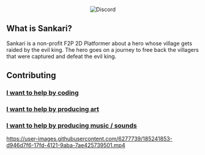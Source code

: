 <p align="center">
  <img alt="Discord" src="https://img.shields.io/discord/1005979449340211240?color=black&label=Sankari&logo=Discord&logoColor=white">
</p>

## What is Sankari?
Sankari is a non-profit F2P 2D Platformer about a hero whose village gets raided by the evil king. The hero goes on a journey to free back the villagers that were captured and defeat the evil king. 

## Contributing
### [I want to help by coding](https://github.com/Valks-Games/sankari/blob/main/.github/CONTRIBUTING_CODER.md)
### [I want to help by producing art](https://github.com/Valks-Games/sankari/blob/main/.github/CONTRIBUTING_ARTIST.md)
### [I want to help by producing music / sounds](https://github.com/Valks-Games/sankari/blob/main/.github/CONTRIBUTING_ARTIST.md)

https://user-images.githubusercontent.com/6277739/185241853-d946d7f6-17fd-4121-9aba-7ae425739501.mp4
